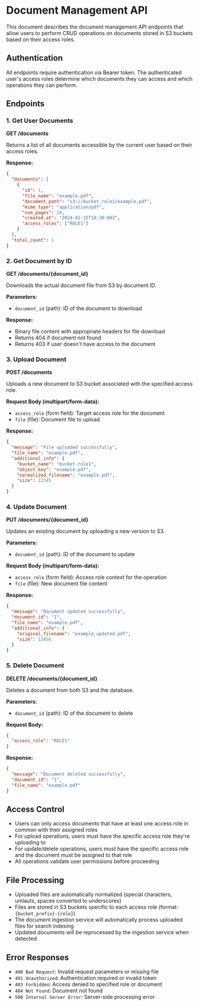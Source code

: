 # Document Management API

This document describes the document management API endpoints that allow users to perform CRUD operations on documents stored in S3 buckets based on their access roles.

## Authentication

All endpoints require authentication via Bearer token. The authenticated user's access roles determine which documents they can access and which operations they can perform.

## Endpoints

### 1. Get User Documents

**GET /documents**

Returns a list of all documents accessible by the current user based on their access roles.

**Response:**
```json
{
  "documents": [
    {
      "id": 1,
      "file_name": "example.pdf",
      "document_path": "s3://bucket-role1/example.pdf",
      "mime_type": "application/pdf",
      "num_pages": 10,
      "created_at": "2024-01-15T10:30:00Z",
      "access_roles": ["ROLE1"]
    }
  ],
  "total_count": 1
}
```

### 2. Get Document by ID

**GET /documents/{document_id}**

Downloads the actual document file from S3 by document ID.

**Parameters:**
- `document_id` (path): ID of the document to download

**Response:**
- Binary file content with appropriate headers for file download
- Returns 404 if document not found
- Returns 403 if user doesn't have access to the document

### 3. Upload Document

**POST /documents**

Uploads a new document to S3 bucket associated with the specified access role.

**Request Body (multipart/form-data):**
- `access_role` (form field): Target access role for the document
- `file` (file): Document file to upload

**Response:**
```json
{
  "message": "File uploaded successfully",
  "file_name": "example.pdf",
  "additional_info": {
    "bucket_name": "bucket-role1",
    "object_key": "example.pdf",
    "normalized_filename": "example.pdf",
    "size": 12345
  }
}
```

### 4. Update Document

**PUT /documents/{document_id}**

Updates an existing document by uploading a new version to S3.

**Parameters:**
- `document_id` (path): ID of the document to update

**Request Body (multipart/form-data):**
- `access_role` (form field): Access role context for the operation
- `file` (file): New document file content

**Response:**
```json
{
  "message": "Document updated successfully",
  "document_id": "1",
  "file_name": "example.pdf",
  "additional_info": {
    "original_filename": "example_updated.pdf",
    "size": 13456
  }
}
```

### 5. Delete Document

**DELETE /documents/{document_id}**

Deletes a document from both S3 and the database.

**Parameters:**
- `document_id` (path): ID of the document to delete

**Request Body:**
```json
{
  "access_role": "ROLE1"
}
```

**Response:**
```json
{
  "message": "Document deleted successfully",
  "document_id": "1",
  "file_name": "example.pdf"
}
```

## Access Control

- Users can only access documents that have at least one access role in common with their assigned roles
- For upload operations, users must have the specific access role they're uploading to
- For update/delete operations, users must have the specific access role and the document must be assigned to that role
- All operations validate user permissions before proceeding

## File Processing

- Uploaded files are automatically normalized (special characters, umlauts, spaces converted to underscores)
- Files are stored in S3 buckets specific to each access role (format: `{bucket_prefix}-{role}`)
- The document ingestion service will automatically process uploaded files for search indexing
- Updated documents will be reprocessed by the ingestion service when detected

## Error Responses

- `400 Bad Request`: Invalid request parameters or missing file
- `401 Unauthorized`: Authentication required or invalid token
- `403 Forbidden`: Access denied to specified role or document
- `404 Not Found`: Document not found
- `500 Internal Server Error`: Server-side processing error
